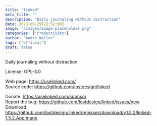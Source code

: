 ```yaml
---
title: "linked"
meta_title: ""
description: "Daily journaling without distraction"
date: 2023-06-29T22:52:00Z
image: "/images/image-placeholder.png"
categories: ["Productivity"]
author: "André Weller"
tags: ["official"]
draft: false
---
```


Daily journaling without distraction

License: GPL-3.0

Web page: https://uselinked.com/  
Source code: https://github.com/lostdesign/linked

Donate: https://uselinked.com/sponsor  
Report the bug: https://github.com/lostdesign/linked/issues/new  
Download: https://github.com/lostdesign/linked/releases/download/v1.5.2/linked-1.5.2.AppImage
